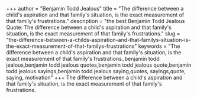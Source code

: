 +++
author = "Benjamin Todd Jealous"
title = "The difference between a child's aspiration and that family's situation, is the exact measurement of that family's frustrations."
description = "the best Benjamin Todd Jealous Quote: The difference between a child's aspiration and that family's situation, is the exact measurement of that family's frustrations."
slug = "the-difference-between-a-childs-aspiration-and-that-familys-situation-is-the-exact-measurement-of-that-familys-frustrations"
keywords = "The difference between a child's aspiration and that family's situation, is the exact measurement of that family's frustrations.,benjamin todd jealous,benjamin todd jealous quotes,benjamin todd jealous quote,benjamin todd jealous sayings,benjamin todd jealous saying,quotes, sayings,quote, saying, motivation"
+++
The difference between a child's aspiration and that family's situation, is the exact measurement of that family's frustrations.
